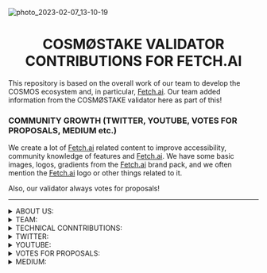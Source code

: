 ![photo_2023-02-07_13-10-19](https://user-images.githubusercontent.com/123416278/217449460-8ecbd0a1-0381-442f-a5a2-b62e261ba463.jpg)


# <h1 align="center"> COSMØSTAKE VALIDATOR CONTRIBUTIONS FOR FETCH.AI </a> 


This repository is based on the overall work of our team to develop the COSMOS ecosystem and, in particular, [Fetch.ai](https://fetch.ai/learn-about-fet). 
Our team added information from the COSMØSTAKE validator here as part of this!




### COMMUNITY GROWTH (TWITTER, YOUTUBE, VOTES FOR PROPOSALS, MEDIUM etc.) 

We create a lot of [Fetch.ai](https://fetch.ai/learn-about-fet) related content to improve accessibility, community knowledge of features and [Fetch.ai](https://fetch.ai/learn-about-fet). 
We have some basic images, logos, gradients from the [Fetch.ai](https://fetch.ai/learn-about-fet) brand pack, and we often mention the [Fetch.ai](https://fetch.ai/learn-about-fet) logo or other things related to it. 

Also, our validator always votes for proposals!

__________________________________________________________________________________________________________________________________________________________ 

<details>
<summary>ABOUT US:</summary>

- [WEBPAGE](https://cosmostake.space)
 
</details>

<details>
<summary>TEAM:</summary>

- [Laura Kharkevych](https://github.com/LauraKhar)
- [Max Levush](https://github.com/maxlevush-COINSIDE)
- [Yan Lytvynenko](https://github.com/ZAZIK3)
- [Violetta Markush](https://github.com/vilolaa)
</details>



<details>
<summary>TECHNICAL CONNTRIBUTIONS:</summary>


- We're validator Fetch.ai (Mainnet) - [LINK TO COSMØSTAKE VALIDATOR](https://www.mintscan.io/fetchai/validators/fetchvaloper1upsnujmqcceexscnpyk85dvpdjy8w45h7p5ca8)

<img width="1512" alt="Снимок экрана 2023-02-14 в 09 49" src="https://user-images.githubusercontent.com/123416278/218673136-49a527cc-fcd8-4a83-bcf6-e60119b6d1a4.png">


</details>





<details>
<summary>TWITTER:</summary>

We create a lot of Fetch.ai-related content to improve the community's knowledge of features and inform about Fetch.ai-related news.
We use the Fetch.ai brandbook to match the style of the company. We often mention the [Fetch.ai](https://fetch.ai/learn-about-fet) logo or other related things.
__________________________________________________________________________________________________________________________________________________________

 
- FET | STATISTICS 

- [LINK TO TWITTER POST](https://twitter.com/COSM0STAKE/status/1624326580905410560?s=20&t=Cf_Qv6t6j17DI3BPyYQJTw)

![FETCH AI STATISTICS](https://user-images.githubusercontent.com/123416278/218249606-bdde74da-94be-4343-8dfc-49218f141856.png)

__________________________________________________________________________________________________________________________________________________________
 
- WE VALIDATE $FET 

- [LINK TO TWITTER POST](https://twitter.com/COSM0STAKE/status/1625399544346300416?s=20&t=cObTK0vLqusMhrgTmlzLeA)

![We validate fetch](https://user-images.githubusercontent.com/123416278/218672466-af3bafbf-8728-4ae2-a40d-448dd86055f1.png)

__________________________________________________________________________________________________________________________________________________________

- Introduction to | @Fetch_ai
 

- [LINK TO TWITTER POST](https://twitter.com/COSM0STAKE/status/1626619455919779840?s=20)

![1](https://user-images.githubusercontent.com/123416278/219711196-510059d0-28c6-4745-a096-7a5d403f8ded.png)



__________________________________________________________________________________________________________________________________________________________
 
- About Technology | Fetch_ai

- [LINK TO TWITTER POST](https://twitter.com/COSM0STAKE/status/1626619458721644544?s=20)

<img width="1430" alt="Frame 508" src="https://user-images.githubusercontent.com/123416278/219711915-4a2f9fc7-c27c-4df1-ad6e-64a86abfa6fa.png">



__________________________________________________________________________________________________________________________________________________________
 
- About Technology | Fetch_ai

- [LINK TO TWITTER POST](https://twitter.com/COSM0STAKE/status/1626619461531738114?s=20)

<img width="1430" alt="Frame 509 " src="https://user-images.githubusercontent.com/123416278/219711941-bb512cf4-79a3-46eb-8ab7-cde3b184f6dd.png">

__________________________________________________________________________________________________________________________________________________________
 
- FET NEWS RECAP 

- [LINK TO TWITTER POST](https://twitter.com/COSM0STAKE/status/1620442076214362112?s=20&t=ol6h2UaHXNYwf00MF6P6IQ)

![1](https://user-images.githubusercontent.com/123416278/217877226-5c7871ce-882a-439c-b0d1-3d47b37c631a.jpeg)

__________________________________________________________________________________________________________________________________________________________






### HER'S THE LIST OF TWITTER MENTIONS FROM [COSMØSTAKE](https://twitter.com/COSM0STAKE) ABOUT [Fetch.ai](https://fetch.ai/learn-about-fet)

[31.01.2023](https://twitter.com/COSM0STAKE/status/1620442076214362112?s=20&t=ol6h2UaHXNYwf00MF6P6IQ), 
[09.02.2023](https://twitter.com/COSM0STAKE/status/1623680357391380480?s=20&t=ol6h2UaHXNYwf00MF6P6IQ),
[11.02.2023](https://twitter.com/COSM0STAKE/status/1624326580905410560?s=20&t=Cf_Qv6t6j17DI3BPyYQJTw),
[11.02.2023](https://twitter.com/COSM0STAKE/status/1624406292574896129?s=20),
[14.02.2023](https://twitter.com/COSM0STAKE/status/1625399544346300416?s=20&t=cObTK0vLqusMhrgTmlzLeA),
[17.02.2023](https://twitter.com/COSM0STAKE/status/1626619455919779840?s=20),
[17.02.2023](https://twitter.com/COSM0STAKE/status/1626619458721644544?s=20),
[17.02.2023](https://twitter.com/COSM0STAKE/status/1626619461531738114?s=20),
 
SOME STATS:
 



</details>





<details>
<summary>YOUTUBE:</summary>
 
- fetch.ai Tokenomics | $FET token utility 

- [LINK TO YOUTUBE VIDEO](https://twitter.com/COSM0STAKE/status/1624406292574896129?s=20&t=4fK5TqEaD0Jkd-_QJuZd1g)

![22](https://user-images.githubusercontent.com/123416278/218262005-08e642da-f19a-4436-90ca-49144b41d7d4.jpeg)

__________________________________________________________________________________________________________________________________________________________
 
-  What is [Fetch.ai](https://fetch.ai)? 

- [LINK TO YOUTUBE VIDEO](https://www.youtube.com/watch?v=F9sjd7MjVss&t=27s)

![Fetch](https://user-images.githubusercontent.com/123416278/217876702-020ef08f-3957-4578-b6e6-53740f0ddebb.jpg)
__________________________________________________________________________________________________________________________________________________________
 
-  Owerviev Wallet Fetch.ai 

- [LINK TO YOUTUBE VIDEO](https://www.youtube.com/watch?v=ErUssz90jm4&t=14s)

![fetch ](https://user-images.githubusercontent.com/123416278/219932756-d151fd71-7875-4d41-bdda-4c547e59bfbf.jpeg)

__________________________________________________________________________________________________________________________________________________________

</details>


<details>
<summary>VOTES FOR PROPOSALS:</summary>

-  
 
- 



__________________________________________________________________________________________________________________________________________________________
 

</details>



<details>
<summary>MEDIUM:</summary>


__________________________________________________________________________________________________________________________________________________________
</details>


